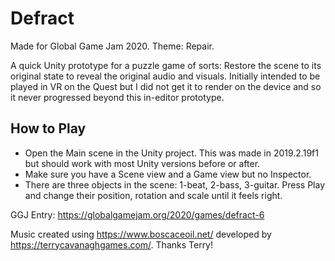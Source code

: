 # Defract

Made for Global Game Jam 2020. Theme: Repair.

A quick Unity prototype for a puzzle game of sorts: Restore the scene to its original state to reveal the original audio and visuals. Initially intended to be played in VR on the Quest but I did not get it to render on the device and so it never progressed beyond this in-editor prototype. 

## How to Play ##
* Open the Main scene in the Unity project. This was made in 2019.2.19f1 but should work with most Unity versions before or after.
* Make sure you have a Scene view and a Game view but no Inspector.
* There are three objects in the scene: 1-beat, 2-bass, 3-guitar. Press Play and change their position, rotation and scale until it feels right.

GGJ Entry: https://globalgamejam.org/2020/games/defract-6

Music created using https://www.boscaceoil.net/ developed by https://terrycavanaghgames.com/. Thanks Terry!
